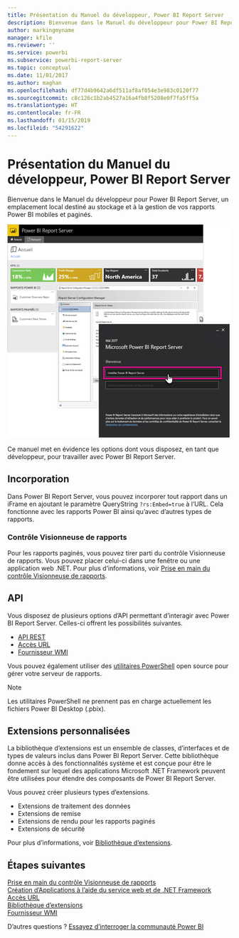```yaml
---
title: Présentation du Manuel du développeur, Power BI Report Server
description: Bienvenue dans le Manuel du développeur pour Power BI Report Server, un emplacement local destiné au stockage et à la gestion de vos rapports Power BI mobiles et paginés.
author: markingmyname
manager: kfile
ms.reviewer: ''
ms.service: powerbi
ms.subservice: powerbi-report-server
ms.topic: conceptual
ms.date: 11/01/2017
ms.author: maghan
ms.openlocfilehash: df77d4b9642a6df511af8af054e3e983c0120f77
ms.sourcegitcommit: c8c126c1b2ab4527a16a4fb8f5208e0f7fa5ff5a
ms.translationtype: HT
ms.contentlocale: fr-FR
ms.lasthandoff: 01/15/2019
ms.locfileid: "54291622"
---
```

# <a name="developer-handbook-overview-power-bi-report-server"></a>Présentation du Manuel du développeur, Power BI Report Server
Bienvenue dans le Manuel du développeur pour Power BI Report Server, un emplacement local destiné au stockage et à la gestion de vos rapports Power BI mobiles et paginés.

![](media/developer-handbook-overview/admin-handbook.png)

Ce manuel met en évidence les options dont vous disposez, en tant que développeur, pour travailler avec Power BI Report Server.

## <a name="embedding"></a>Incorporation
Dans Power BI Report Server, vous pouvez incorporer tout rapport dans un iFrame en ajoutant le paramètre QueryString `?rs:Embed=true` à l’URL. Cela fonctionne avec les rapports Power BI ainsi qu’avec d’autres types de rapports.

### <a name="report-viewer-control"></a>Contrôle Visionneuse de rapports
Pour les rapports paginés, vous pouvez tirer parti du contrôle Visionneuse de rapports. Vous pouvez placer celui-ci dans une fenêtre ou une application web .NET. Pour plus d’informations, voir [Prise en main du contrôle Visionneuse de rapports](https://docs.microsoft.com/sql/reporting-services/application-integration/integrating-reporting-services-using-reportviewer-controls-get-started).

## <a name="apis"></a>API
Vous disposez de plusieurs options d’API permettant d’interagir avec Power BI Report Server. Celles-ci offrent les possibilités suivantes.

* [API REST](rest-api.md)
* [Accès URL](https://docs.microsoft.com/sql/reporting-services/url-access-ssrs)
* [Fournisseur WMI](https://docs.microsoft.com/sql/reporting-services/wmi-provider-library-reference/reporting-services-wmi-provider-library-reference-ssrs)

Vous pouvez également utiliser des [utilitaires PowerShell](https://github.com/Microsoft/ReportingServicesTools) open source pour gérer votre serveur de rapports.

> [!NOTE]
> Les utilitaires PowerShell ne prennent pas en charge actuellement les fichiers Power BI Desktop (.pbix).
> 
> 

## <a name="custom-extensions"></a>Extensions personnalisées
La bibliothèque d’extensions est un ensemble de classes, d’interfaces et de types de valeurs inclus dans Power BI Report Server. Cette bibliothèque donne accès à des fonctionnalités système et est conçue pour être le fondement sur lequel des applications Microsoft .NET Framework peuvent être utilisées pour étendre des composants de Power BI Report Server.

Vous pouvez créer plusieurs types d’extensions.

* Extensions de traitement des données
* Extensions de remise
* Extensions de rendu pour les rapports paginés
* Extensions de sécurité

Pour plus d’informations, voir [Bibliothèque d’extensions](https://docs.microsoft.com/sql/reporting-services/extensions/reporting-services-extension-library).

## <a name="next-steps"></a>Étapes suivantes
[Prise en main du contrôle Visionneuse de rapports](https://docs.microsoft.com/sql/reporting-services/application-integration/integrating-reporting-services-using-reportviewer-controls-get-started)  
[Création d’Applications à l’aide du service web et de .NET Framework](https://docs.microsoft.com/sql/reporting-services/report-server-web-service/net-framework/building-applications-using-the-web-service-and-the-net-framework)  
[Accès URL](https://docs.microsoft.com/sql/reporting-services/url-access-ssrs)  
[Bibliothèque d’extensions](https://docs.microsoft.com/sql/reporting-services/extensions/reporting-services-extension-library)  
[Fournisseur WMI](https://docs.microsoft.com/sql/reporting-services/wmi-provider-library-reference/reporting-services-wmi-provider-library-reference-ssrs)

D’autres questions ? [Essayez d’interroger la communauté Power BI](https://community.powerbi.com/)


